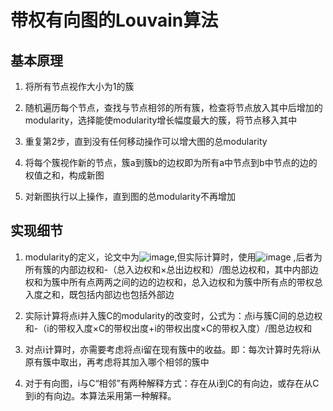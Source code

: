 # 带权有向图的Louvain算法

## 基本原理

1. 将所有节点视作大小为1的簇

2. 随机遍历每个节点，查找与节点相邻的所有簇，检查将节点放入其中后增加的modularity，选择能使modularity增长幅度最大的簇，将节点移入其中

3. 重复第2步，直到没有任何移动操作可以增大图的总modularity

4. 将每个簇视作新的节点，簇a到簇b的边权即为所有a中节点到b中节点的边的权值之和，构成新图

5. 对新图执行以上操作，直到图的总modularity不再增加

## 实现细节

1. modularity的定义，论文中为![image](https://user-images.githubusercontent.com/43086824/158058617-14a07b9f-7473-4cba-b16c-54a0596ac9f3.png),但实际计算时，使用![image](https://user-images.githubusercontent.com/43086824/158058630-298847a8-43ed-48df-9a60-907e718992ae.png)
,后者为所有簇的内部边权和-（总入边权和×总出边权和）/图总边权和，其中内部边权和为簇中所有点两两之间的边的边权和，总入边权和为簇中所有点的带权总入度之和，既包括内部边也包括外部边

2. 实际计算将点i并入簇C的modularity的改变时，公式为：点i与簇C间的总边权和-（i的带权入度×C的带权出度+i的带权出度×C的带权入度）/图总边权和

3. 对点i计算时，亦需要考虑将点i留在现有簇中的收益。即：每次计算时先将i从原有簇中取出，再考虑将其加入哪个相邻的簇中

4. 对于有向图，i与C“相邻”有两种解释方式：存在从i到C的有向边，或存在从C到i的有向边。本算法采用第一种解释。

